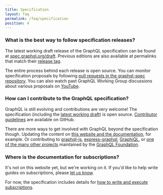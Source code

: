 ```yaml
---
title: Specification
layout: faq
permalink: /faq/specification
position: 4
---
```


### What is the best way to follow specification releases?

The latest working draft release of the GraphQL specification can be found at [spec.graphql.org/draft](https://spec.graphql.org/draft/). Previous editions are also available at permalinks that match their [release tag](https://github.com/graphql/graphql-spec/releases).

The entire process behind each release is open source. You can monitor specification proposals by following [pull requests in the graphql-spec repository](https://github.com/graphql/graphql-spec/pulls). You can also watch past GraphQL Working Group discussions about various proposals on [YouTube](https://www.youtube.com/channel/UCERcwLeheOXp_u61jEXxHMA).

### How can I contribute to the GraphQL specification?

GraphQL is still evolving and contributions are very welcome! The specification (including the [latest working draft](https://spec.graphql.org/)) is open source. [Contributor guidelines](https://github.com/graphql/graphql-spec/blob/main/CONTRIBUTING.md) are available on GitHub.

There are more ways to get involved with GraphQL beyond the specification though. Updating the content on [this website and the documentation](https://github.com/graphql/graphql.github.io), for example. Or contributing to [graphql-js](https://github.com/graphql/graphql-js), [express-graphql](https://github.com/graphql/express-graphql), [GraphiQL](https://github.com/graphql/graphiql), or [one of the many other projects](https://github.com/graphql/) maintained by the [GraphQL Foundation](#what-is-the-graphql-foundation).

### Where is the documentation for subscriptions?

It's not on this website yet, but we're working on it. If you'd like to help write guides on subscriptions, please [let us know](https://github.com/graphql/graphql.github.io/issues/993).

For now, the specification includes details for [how to write and execute subscriptions](https://spec.graphql.org/draft/#sec-Subscription).